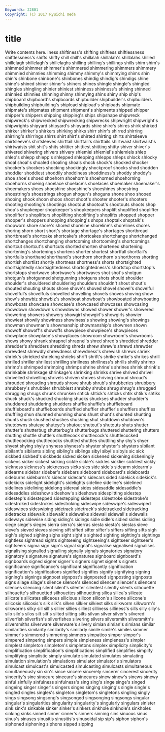 ```yaml
---
Keywords: 22801 
Copyright: (C) 2017 Ryuichi Ueda
---
```


# title

Write contents here.
iness shiftiness's shifting shiftless shiftlessness shiftlessness's shifts
shifty shill shill's shillalah shillalah's shillalahs shilled shillelagh shillelagh's shillelaghs
shilling shilling's shillings shills shim shim's shimmed shimmer shimmer's shimmered
shimmering shimmers shimmery shimmied shimmies shimming shimmy shimmy's shimmying shims
shin shin's shinbone shinbone's shinbones shindig shindig's shindigs shine shine's
shined shiner shiner's shiners shines shingle shingle's shingled shingles shingling
shinier shiniest shininess shininess's shining shinned shinnied shinnies shinning shinny
shinnying shins shiny ship ship's shipboard shipboard's shipboards shipbuilder shipbuilder's
shipbuilders shipbuilding shipbuilding's shipload shipload's shiploads shipmate shipmate's shipmates shipment
shipment's shipments shipped shipper shipper's shippers shipping shipping's ships shipshape
shipwreck shipwreck's shipwrecked shipwrecking shipwrecks shipwright shipwright's shipwrights shipyard shipyard's
shipyards shire shire's shires shirk shirked shirker shirker's shirkers shirking
shirks shirr shirr's shirred shirring shirring's shirrings shirrs shirt shirt's
shirted shirting shirts shirtsleeve shirtsleeve's shirtsleeves shirttail shirttail's shirttails shirtwaist
shirtwaist's shirtwaists shit shit's shits shittier shittiest shitting shitty shiver
shiver's shivered shivering shivers shivery shlemiel shlemiel's shlemiels shlep shlep's
shlepp shlepp's shlepped shlepping shlepps shleps shlock shlocky shoal shoal's
shoaled shoaling shoals shock shock's shocked shocker shocker's shockers shocking
shockingly shockproof shocks shod shodden shoddier shoddiest shoddily shoddiness shoddiness's
shoddy shoddy's shoe shoe's shoed shoehorn shoehorn's shoehorned shoehorning shoehorns
shoeing shoelace shoelace's shoelaces shoemaker shoemaker's shoemakers shoes shoeshine shoeshine's
shoeshines shoestring shoestring's shoestrings shogun shogun's shoguns shone shoo shooed
shooing shook shoon shoos shoot shoot's shooter shooter's shooters shooting
shooting's shootings shootout shootout's shootouts shoots shop shop's shopkeeper shopkeeper's
shopkeepers shoplift shoplifted shoplifter shoplifter's shoplifters shoplifting shoplifting's shoplifts shopped
shopper shopper's shoppers shopping shopping's shops shoptalk shoptalk's shopworn shore
shore's shored shoreline shoreline's shorelines shores shoring shorn short short's
shortage shortage's shortages shortbread shortbread's shortcake shortcake's shortcakes shortchange shortchanged
shortchanges shortchanging shortcoming shortcoming's shortcomings shortcut shortcut's shortcuts shorted shorten
shortened shortening shortening's shortenings shortens shorter shortest shortfall shortfall's shortfalls
shorthand shorthand's shorthorn shorthorn's shorthorns shorting shortish shortlist shortly shortness
shortness's shorts shortsighted shortsightedly shortsightedness shortsightedness's shortstop shortstop's shortstops shortwave
shortwave's shortwaves shot shot's shotgun shotgun's shotgunned shotgunning shotguns shots
should shoulder shoulder's shouldered shouldering shoulders shouldn't shout shout's shouted
shouting shouts shove shove's shoved shovel shovel's shovelful shovelful's shovelfuls
shovelled shovelling shovels shoves shoving show show's showbiz showbiz's showboat
showboat's showboated showboating showboats showcase showcase's showcased showcases showcasing showdown
showdown's showdowns showed shower shower's showered showering showers showery showgirl
showgirl's showgirls showier showiest showily showiness showiness's showing showing's showings
showman showman's showmanship showmanship's showmen shown showoff showoff's showoffs showpiece
showpiece's showpieces showplace showplace's showplaces showroom showroom's showrooms shows showy
shrank shrapnel shrapnel's shred shred's shredded shredder shredder's shredders shredding
shreds shrew shrew's shrewd shrewder shrewdest shrewdly shrewdness shrewdness's shrewish
shrews shriek shriek's shrieked shrieking shrieks shrift shrift's shrike shrike's
shrikes shrill shrilled shriller shrillest shrilling shrillness shrillness's shrills shrilly
shrimp shrimp's shrimped shrimping shrimps shrine shrine's shrines shrink shrink's
shrinkable shrinkage shrinkage's shrinking shrinks shrive shrived shrivel shrivelled shrivelling
shrivels shriven shrives shriving shroud shroud's shrouded shrouding shrouds shrove
shrub shrub's shrubberies shrubbery shrubbery's shrubbier shrubbiest shrubby shrubs shrug
shrug's shrugged shrugging shrugs shrunk shrunken shtick shtick's shticks shtik
shtik's shtiks shuck shuck's shucked shucking shucks shuckses shudder shudder's
shuddered shuddering shudders shuffle shuffle's shuffleboard shuffleboard's shuffleboards shuffled shuffler
shuffler's shufflers shuffles shuffling shun shunned shunning shuns shunt shunt's
shunted shunting shunts shush shushed shushes shushing shut shutdown shutdown's
shutdowns shuteye shuteye's shutout shutout's shutouts shuts shutter shutter's shutterbug
shutterbug's shutterbugs shuttered shuttering shutters shutting shuttle shuttle's shuttlecock shuttlecock's
shuttlecocked shuttlecocking shuttlecocks shuttled shuttles shuttling shy shy's shyer shyest
shying shyly shyness shyness's shyster shyster's shysters sibilant sibilant's sibilants
sibling sibling's siblings sibyl sibyl's sibyls sic sick sickbed sickbed's
sickbeds sicked sicken sickened sickening sickeningly sickens sicker sickest sicking
sickle sickle's sickles sicklier sickliest sickly sickness sickness's sicknesses sicks
sics side side's sidearm sidearm's sidearms sidebar sidebar's sidebars sideboard
sideboard's sideboards sideburns sideburns's sidecar sidecar's sidecars sided sidekick sidekick's
sidekicks sidelight sidelight's sidelights sideline sideline's sidelined sidelines sidelining sidelong
sidereal sides sidesaddle sidesaddle's sidesaddles sideshow sideshow's sideshows sidesplitting sidestep
sidestep's sidestepped sidestepping sidesteps sidestroke sidestroke's sidestroked sidestrokes sidestroking sideswipe
sideswipe's sideswiped sideswipes sideswiping sidetrack sidetrack's sidetracked sidetracking sidetracks sidewalk
sidewalk's sidewalks sidewall sidewall's sidewalls sideways sidewise siding siding's sidings
sidle sidle's sidled sidles sidling siege siege's sieges sierra sierra's
sierras siesta siesta's siestas sieve sieve's sieved sieves sieving sift
sifted sifter sifter's sifters sifting sifts sigh sigh's sighed sighing
sighs sight sight's sighted sighting sighting's sightings sightless sightread sights
sightseeing sightseeing's sightseer sightseer's sightseers sigma sign sign's signal signal's
signalise signalised signalises signalising signalled signalling signally signals signatories signatory
signatory's signature signature's signatures signboard signboard's signboards signed signer signer's
signers signet signet's signets significance significance's significant significantly signification signification's
significations signified signifies signify signifying signing signing's signings signpost signpost's
signposted signposting signposts signs silage silage's silence silence's silenced silencer
silencer's silencers silences silencing silent silent's silenter silentest silently silents
silhouette silhouette's silhouetted silhouettes silhouetting silica silica's silicate silicate's silicates
siliceous silicious silicon silicon's silicone silicone's silicosis silicosis's silk silk's
silken silkier silkiest silks silkworm silkworm's silkworms silky sill sill's
sillier sillies silliest silliness silliness's sills silly silly's silo silo's
silos silt silt's silted silting silts silvan silver silver's silvered
silverfish silverfish's silverfishes silvering silvers silversmith silversmith's silversmiths silverware silverware's
silvery simian simian's simians similar similarities similarity similarity's similarly simile
simile's similes simmer simmer's simmered simmering simmers simpatico simper simper's
simpered simpering simpers simple simpleness simpleness's simpler simplest simpleton simpleton's
simpletons simplex simplicity simplicity's simplification simplification's simplifications simplified simplifies simplify
simplifying simplistic simply simulate simulated simulates simulating simulation simulation's simulations
simulator simulator's simulators simulcast simulcast's simulcasted simulcasting simulcasts simultaneous simultaneously
sin sin's since sincere sincerely sincerer sincerest sincerity sincerity's sine
sinecure sinecure's sinecures sinew sinew's sinews sinewy sinful sinfully sinfulness
sinfulness's sing sing's singe singe's singed singeing singer singer's singers
singes singing singing's single single's singled singles singles's singleton singleton's
singletons singling singly sings singsong singsong's singsonged singsonging singsongs singular
singular's singularities singularity singularity's singularly singulars sinister sink sink's sinkable
sinker sinker's sinkers sinkhole sinkhole's sinkholes sinking sinks sinned sinner
sinner's sinners sinning sins sinuous sinus sinus's sinuses sinusitis sinusitis's
sinusoidal sip sip's siphon siphon's siphoned siphoning siphons sipped sipping
